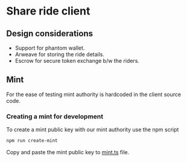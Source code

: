 # Share ride client

## Design considerations
- Support for phantom wallet.
- Arweave for storing the ride details.
- Escrow for secure token exchange b/w the riders.

## Mint
For the ease of testing mint authority is hardcoded in the client source code. 

### Creating a mint for development

To create a mint public key with our mint authority use the npm script
```sh
npm run create-mint
```

Copy and paste the mint public key to [mint.ts](https://github.com/shamin/share-ride/blob/main/client/src/app/web3/provider/account/mint.ts) file.